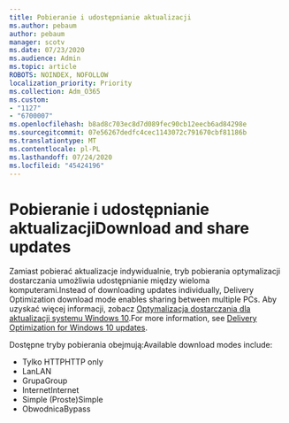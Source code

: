 ```yaml
---
title: Pobieranie i udostępnianie aktualizacji
ms.author: pebaum
author: pebaum
manager: scotv
ms.date: 07/23/2020
ms.audience: Admin
ms.topic: article
ROBOTS: NOINDEX, NOFOLLOW
localization_priority: Priority
ms.collection: Adm_O365
ms.custom:
- "1127"
- "6700007"
ms.openlocfilehash: b8ad8c703ec8d7d089fec90cb12eecb6ad84298e
ms.sourcegitcommit: 07e56267dedfc4cec1143072c791670cbf81186b
ms.translationtype: MT
ms.contentlocale: pl-PL
ms.lasthandoff: 07/24/2020
ms.locfileid: "45424196"
---
```

# <a name="download-and-share-updates"></a><span data-ttu-id="f54a7-102">Pobieranie i udostępnianie aktualizacji</span><span class="sxs-lookup"><span data-stu-id="f54a7-102">Download and share updates</span></span>

<span data-ttu-id="f54a7-103">Zamiast pobierać aktualizacje indywidualnie, tryb pobierania optymalizacji dostarczania umożliwia udostępnianie między wieloma komputerami.</span><span class="sxs-lookup"><span data-stu-id="f54a7-103">Instead of downloading updates individually, Delivery Optimization download mode enables sharing between multiple PCs.</span></span> <span data-ttu-id="f54a7-104">Aby uzyskać więcej informacji, zobacz [Optymalizacja dostarczania dla aktualizacji systemu Windows 10](https://docs.microsoft.com/windows/deployment/update/waas-delivery-optimization).</span><span class="sxs-lookup"><span data-stu-id="f54a7-104">For more information, see [Delivery Optimization for Windows 10 updates](https://docs.microsoft.com/windows/deployment/update/waas-delivery-optimization).</span></span>  

<span data-ttu-id="f54a7-105">Dostępne tryby pobierania obejmują:</span><span class="sxs-lookup"><span data-stu-id="f54a7-105">Available download modes include:</span></span>  
- <span data-ttu-id="f54a7-106">Tylko HTTP</span><span class="sxs-lookup"><span data-stu-id="f54a7-106">HTTP only</span></span>  
- <span data-ttu-id="f54a7-107">Lan</span><span class="sxs-lookup"><span data-stu-id="f54a7-107">LAN</span></span>  
- <span data-ttu-id="f54a7-108">Grupa</span><span class="sxs-lookup"><span data-stu-id="f54a7-108">Group</span></span>  
- <span data-ttu-id="f54a7-109">Internet</span><span class="sxs-lookup"><span data-stu-id="f54a7-109">Internet</span></span>  
- <span data-ttu-id="f54a7-110">Simple (Proste)</span><span class="sxs-lookup"><span data-stu-id="f54a7-110">Simple</span></span>  
- <span data-ttu-id="f54a7-111">Obwodnica</span><span class="sxs-lookup"><span data-stu-id="f54a7-111">Bypass</span></span>